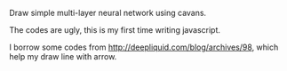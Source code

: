 Draw simple multi-layer neural network using cavans.

The codes are ugly, this is my first time writing javascript.

I borrow some codes from http://deepliquid.com/blog/archives/98, which help my draw line with arrow. 

